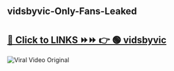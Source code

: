 
 ## vidsbyvic-Only-Fans-Leaked

# <h2><a href="https://clipsfans.com/vidsbyvic&ref=git">🔗 Click to LINKS ⏩⏩ 👉 🟢 vidsbyvic </a></h2>

<a href="https://clipsfans.com/vidsbyvic&ref=git" rel="nofollow" data-target="animated-image.originalLink"><img src="https://i.ibb.co.com/xMMVF88/686577567.gif" alt="Viral Video Original" style="max-width: 100%; display: inline-block;" data-target="animated-image.originalImage"></a>
